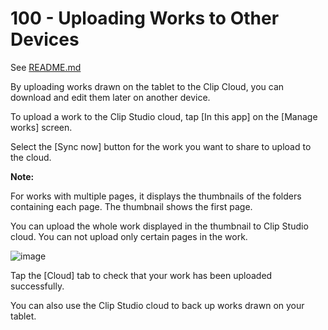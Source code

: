 # 100 - Uploading Works to Other Devices

See [README.md](./100/README.md)

By uploading works drawn on the tablet to the Clip Cloud, you can download and edit them later on another device.

To upload a work to the Clip Studio cloud, tap [In this app] on the [Manage works] screen.

Select the [Sync now] button for the work you want to share to upload to the cloud.

**Note:**

For works with multiple pages, it displays the thumbnails of the folders containing each page. The thumbnail shows the first page.

You can upload the whole work displayed in the thumbnail to Clip Studio cloud. You can not upload only certain pages in the work.

![image](https://github.com/vanHeemstraSystems/clip-studio-paint/assets/1499433/39cdf35d-47b0-4125-a0ef-f957a55d2f23)

Tap the [Cloud] tab to check that your work has been uploaded successfully.

You can also use the Clip Studio cloud to back up works drawn on your tablet.
